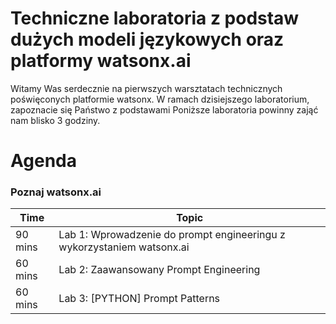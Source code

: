 # Techniczne laboratoria z podstaw dużych modeli językowych oraz platformy watsonx.ai
Witamy Was serdecznie na pierwszych warsztatach technicznych poświęconych platformie watsonx. W ramach dzisiejszego laboratorium, zapoznacie się Państwo z podstawami 
Poniższe laboratoria powinny zająć nam blisko 3 godziny. 

# Agenda

### Poznaj watsonx.ai
| **Time**        | **Topic** |
|-----------------|-------------------|
| 90 mins  | Lab 1: Wprowadzenie do prompt engineeringu z wykorzystaniem watsonx.ai|  
| 60 mins  | Lab 2: Zaawansowany Prompt Engineering   |  
| 60 mins  | Lab 3: [PYTHON] Prompt Patterns | 

